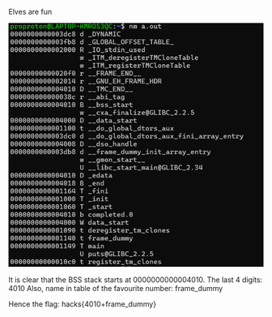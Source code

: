 Elves are fun

![image alt](https://github.com/DEVMYTH123/HacksCTF_V2/blob/54bb1e0f3d4c31688be2b0389903e1558b5fa63e/Binary%20Exploitation/Elves%20are%20fun%20(150%20points)/Picture1.png)




It is clear that the BSS stack starts at 0000000000004010. The last 4 digits: 4010
Also, name in table of the favourite number: frame_dummy

Hence the flag: hacks{4010+frame_dummy}
